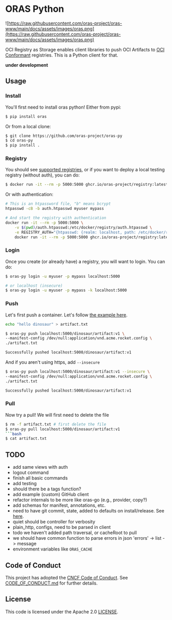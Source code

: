# ORAS Python

![https://raw.githubusercontent.com/oras-project/oras-www/main/docs/assets/images/oras.png](https://raw.githubusercontent.com/oras-project/oras-www/main/docs/assets/images/oras.png)

OCI Registry as Storage enables client libraries to push OCI Artifacts to [OCI Conformant](https://github.com/opencontainers/oci-conformance) registries. This is a Python client for that.

**under development**
 
## Usage

### Install

You'll first need to install oras python! Either from pypi:

```bash
$ pip install oras
```

Or from a local clone:

```bash
$ git clone https://github.com/oras-project/oras-py
$ cd oras-py
$ pip install .
```

### Registry

You should see [supported registries](https://oras.land/implementors/#docker-distribution), or if you
want to deploy a local testing registry (without auth), you can do:

```bash
$ docker run -it --rm -p 5000:5000 ghcr.io/oras-project/registry:latest
```

Or with authentication:


```bash
# This is an htpassword file, "b" means bcrypt
htpasswd -cB -b auth.htpasswd myuser mypass

# And start the registry with authentication
docker run -it --rm -p 5000:5000 \
    -v $(pwd)/auth.htpasswd:/etc/docker/registry/auth.htpasswd \
    -e REGISTRY_AUTH="{htpasswd: {realm: localhost, path: /etc/docker/registry/auth.htpasswd}}" \
    docker run -it --rm -p 5000:5000 ghcr.io/oras-project/registry:latest
```

### Login

Once you create (or already have) a registry, you will want to login. You can do:

```bash
$ oras-py login -u myuser -p mypass localhost:5000

# or localhost (insecure)
$ oras-py login -u myuser -p mypass -k localhost:5000
```

### Push

Let's first push a container. Let's follow [the example here](https://oras.land/cli/1_pushing/).

```bash
echo "hello dinosaur" > artifact.txt
```
```bash
$ oras-py push localhost:5000/dinosaur/artifact:v1 \
--manifest-config /dev/null:application/vnd.acme.rocket.config \
./artifact.txt
```
```bash
Successfully pushed localhost:5000/dinosaur/artifact:v1
```

And if you aren't using https, add `--insecure`

```bash
$ oras-py push localhost:5000/dinosaur/artifact:v1 --insecure \
--manifest-config /dev/null:application/vnd.acme.rocket.config \
./artifact.txt
```
```bash
Successfully pushed localhost:5000/dinosaur/artifact:v1
```

### Pull

Now try a pull! We will first need to delete the file

```bash
$ rm -f artifact.txt # first delete the file
$ oras-py pull localhost:5000/dinosaur/artifact:v1
```bash
$ cat artifact.txt
```

## TODO

 - add same views with auth
 - logout command
 - finish all basic commands
 - add testing 
 - should there be a tags function?
 - add example (custom) GitHub client
 - refactor internals to be more like oras-go (e.g., provider, copy?)
 - add schemas for manifest, annotations, etc.
 - need to have git commit, state, added to defaults on install/release. See [here](https://github.com/oras-project/oras/blob/main/Makefile).
 - quiet should be controller for verbosity
 - plain_http, configs, need to be parsed in client
 - todo we haven't added path traversal, or cacheRoot to pull
 - we should have common function to parse errors in json 'errors' -> list -> message
 - environment variables like `ORAS_CACHE` 

## Code of Conduct

This project has adopted the [CNCF Code of Conduct](https://github.com/cncf/foundation/blob/master/code-of-conduct.md). See [CODE_OF_CONDUCT.md](CODE_OF_CONDUCT.md) for further details.

## License

This code is licensed under the Apache 2.0 [LICENSE](LICENSE).
